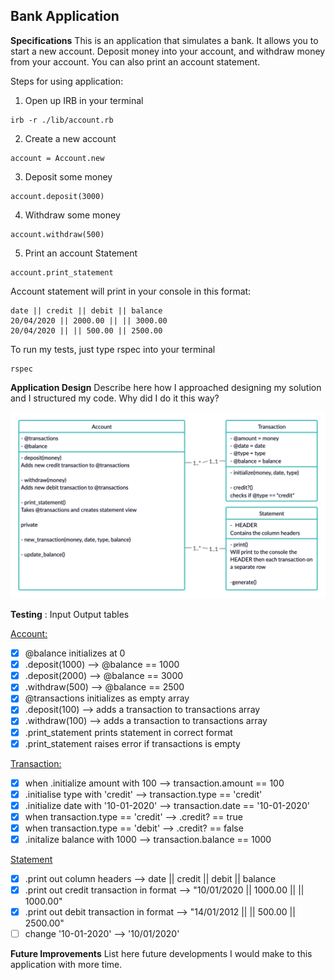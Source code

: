 Bank Application
---

**Specifications**
This is an application that simulates a bank. It allows you to start a new account. Deposit money into your account, and withdraw
money from your account. You can also print an account statement.

Steps for using application:

1. Open up IRB in your terminal
```
irb -r ./lib/account.rb
```

2. Create a new account
```
account = Account.new
```
3. Deposit some money
```
account.deposit(3000)
```
4. Withdraw some money
```
account.withdraw(500)
```
5. Print an account Statement
```
account.print_statement
```

Account statement will print in your console in this format:
```
date || credit || debit || balance
20/04/2020 || 2000.00 || || 3000.00
20/04/2020 || || 500.00 || 2500.00
```

To run my tests, just type rspec into your terminal
```
rspec
```

**Application Design**
Describe here how I approached designing my solution and I structured my code. Why did I do it this way?

![Bank diagram](/images/bank_diagram.png?)

**Testing** :
Input Output tables

<ins>Account:</ins>
- [x] @balance initializes at 0
- [x] .deposit(1000) --> @balance == 1000
- [x] .deposit(2000) --> @balance == 3000
- [x] .withdraw(500) --> @balance == 2500
- [x] @transactions initializes as empty array
- [x] .deposit(100) --> adds a transaction to transactions array
- [x] .withdraw(100) --> adds a transaction to transactions array
- [x] .print_statement prints statement in correct format
- [x] .print_statement raises error if transactions is empty

<ins>Transaction:</ins>
- [x] when .initialize amount with 100 --> transaction.amount == 100
- [x] .initialise type with 'credit' --> transaction.type == 'credit'
- [x] .initialize date with '10-01-2020' --> transaction.date == '10-01-2020'
- [x] when transaction.type == 'credit' --> .credit? == true
- [x] when transaction.type == 'debit' --> .credit? == false
- [x] .initalize balance with 1000 --> transaction.balance == 1000

<ins>Statement</ins>
- [x] .print out column headers --> date || credit || debit || balance
- [x] .print out credit transaction in format --> "10/01/2020 || 1000.00 || || 1000.00"
- [x] .print out debit transaction in format --> "14/01/2012 || || 500.00 || 2500.00"
- [ ] change '10-01-2020' --> '10/01/2020'

**Future Improvements**
List here future developments I would make to this application with more time.
